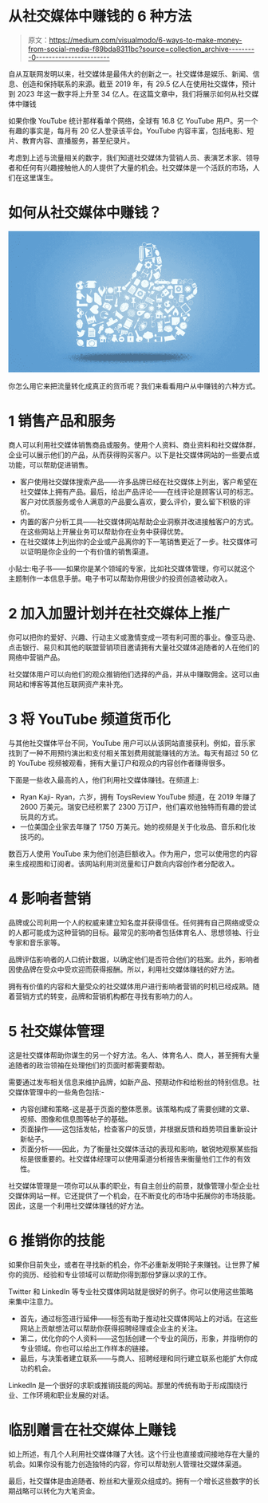 # 从社交媒体中赚钱的 6 种方法

> 原文：<https://medium.com/visualmodo/6-ways-to-make-money-from-social-media-f89bda8311bc?source=collection_archive---------0----------------------->

自从互联网发明以来，社交媒体是最伟大的创新之一。社交媒体是娱乐、新闻、信息、创造和保持联系的来源。截至 2019 年，有 29.5 亿人在使用社交媒体，预计到 2023 年这一数字将上升至 34 亿人。在这篇文章中，我们将展示如何从社交媒体中赚钱

如果你像 YouTube 统计那样看单个网络，全球有 16.8 亿 YouTube 用户。另一个有趣的事实是，每月有 20 亿人登录该平台。YouTube 内容丰富，包括电影、短片、教育内容、直播服务，甚至纪录片。

考虑到上述与流量相关的数字，我们知道社交媒体为营销人员、表演艺术家、领导者和任何有兴趣接触他人的人提供了大量的机会。社交媒体是一个活跃的市场，人们在这里谋生。

# 如何从社交媒体中赚钱？

![](img/136893e16c8d1d86dde73953c69adac4.png)

你怎么用它来把流量转化成真正的货币呢？我们来看看用户从中赚钱的六种方式。

# 1 销售产品和服务

商人可以利用社交媒体销售商品或服务。使用个人资料、商业资料和社交媒体群，企业可以展示他们的产品，从而获得购买客户。以下是社交媒体网站的一些要点或功能，可以帮助促进销售。

*   客户使用社交媒体搜索产品——许多品牌已经在社交媒体上列出，客户希望在社交媒体上拥有产品。最后，给出产品评论——在线评论是顾客认可的标志。客户对优质服务或令人满意的产品要么喜欢，要么评价，要么留下积极的评价。
*   内置的客户分析工具——社交媒体网站帮助企业洞察并改进接触客户的方式。在这些网站上开展业务可以帮助你在业务中获得优势。
*   在社交媒体上列出你的企业或产品离你的下一笔销售更近了一步。社交媒体可以证明是你企业的一个有价值的销售渠道。

小贴士:电子书——如果你是某个领域的专家，比如社交媒体管理，你可以就这个主题制作一本信息手册。电子书可以帮助你用很少的投资创造被动收入。

# 2 加入加盟计划并在社交媒体上推广

你可以把你的爱好、兴趣、行动主义或激情变成一项有利可图的事业。像亚马逊、点击银行、易贝和其他的联盟营销项目邀请拥有大量社交媒体追随者的人在他们的网络中营销产品。

社交媒体用户可以向他们的观众推销他们选择的产品，并从中赚取佣金。这可以由网站和博客等其他互联网资产来补充。

# 3 将 YouTube 频道货币化

与其他社交媒体平台不同，YouTube 用户可以从该网站直接获利。例如，音乐家找到了一种不用预约演出和支付相关策划费用就能赚钱的方法。每天有超过 50 亿的 YouTube 视频被观看，拥有大量订户和观众的内容创作者赚得很多。

下面是一些收入最高的人，他们利用社交媒体赚钱。在频道上:

*   Ryan Kaji- Ryan，六岁，拥有 ToysReview YouTube 频道，在 2019 年赚了 2600 万美元。瑞安已经积累了 2300 万订户，他们喜欢他独特而有趣的尝试玩具的方式。
*   一位美国企业家去年赚了 1750 万美元。她的视频是关于化妆品、音乐和化妆技巧的。

数百万人使用 YouTube 来为他们创造巨额收入。作为用户，您可以使用您的内容来生成视图和订阅者。该网站利用浏览量和订户数向内容创作者分配收入。

# 4 影响者营销

品牌或公司利用一个人的权威来建立知名度并获得信任。任何拥有自己网络或受众的人都可能成为这种营销的目标。最常见的影响者包括体育名人、思想领袖、行业专家和音乐家等。

品牌评估影响者的人口统计数据，以确定他们是否符合他们的档案。此外，影响者因使品牌在受众中受欢迎而获得报酬。所以，利用社交媒体赚钱的好方法。

拥有有价值的内容和大量受众的社交媒体用户进行影响者营销的时机已经成熟。随着营销方式的转变，品牌和营销机构都在寻找有影响力的人。

# 5 社交媒体管理

这是社交媒体帮助你谋生的另一个好方法。名人、体育名人、商人，甚至拥有大量追随者的政治领袖在处理他们的页面时都需要帮助。

需要通过发布相关信息来维护品牌，如新产品、预期动作和给粉丝的特别信息。社交媒体管理中的一些角色包括:-

*   内容创建和策略-这是基于页面的整体愿景。该策略构成了需要创建的文章、视频、图像和信息图等帖子的基础。
*   页面操作——这包括发帖，检查客户的反馈，并根据反馈和趋势项目重新设计新帖子。
*   页面分析——因此，为了衡量社交媒体活动的表现和影响，敏锐地观察某些指标是很重要的。社交媒体经理可以使用渠道分析报告来衡量他们工作的有效性。

社交媒体管理是一项你可以从事的职业，有自主创业的前景，就像管理小型企业社交媒体网站一样。它还提供了一个机会，在不断变化的市场中拓展你的市场技能。因此，这是一个利用社交媒体赚钱的好方法。

# 6 推销你的技能

如果你目前失业，或者在寻找新的机会，你不必重新发明轮子来赚钱。让世界了解你的资历、经验和专业领域可以帮助你得到那份梦寐以求的工作。

Twitter 和 LinkedIn 等专业社交媒体网站就是很好的例子。你可以使用这些策略来集中注意力。

*   首先，通过标签进行延伸——标签有助于推动社交媒体网站上的对话。在这些网站上贡献想法可以帮助你获得招聘经理或企业主的关注。
*   第二，优化你的个人资料——这包括创建一个专业的简历，形象，并指明你的专业领域。你也可以给出工作样本的链接。
*   最后，与决策者建立联系——与商人、招聘经理和同行建立联系也能扩大你成功的机会。

LinkedIn 是一个很好的求职或推销技能的网站。那里的传统有助于形成围绕行业、工作环境和职业发展的对话。

# 临别赠言在社交媒体上赚钱

如上所述，有几个人利用社交媒体赚了大钱。这个行业也直接或间接地存在大量的机会。如果你没有能力创造独特的内容，你可以帮助别人管理社交媒体渠道。

最后，社交媒体是由追随者、粉丝和大量观众组成的。拥有一个增长这些数字的长期战略可以转化为大笔资金。